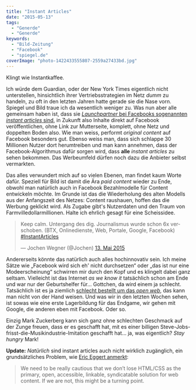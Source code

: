 ```yaml
---
title: "Instant Articles"
date: "2015-05-13"
tags:
  - "Generde"
  - "Generde"
keywords:
  - "Bild-Zeitung"
  - "Facebook"
  - "spiegel.de"
coverImage: "photo-1422433555807-2559a27433bd.jpg"
---
```


Klingt wie Instantkaffee.

Ich würde dem Guardian, oder der New York Times eigentlich nicht unterstellen, hinsichtlich ihrer Vertriebsstrategien im Netz _dumm_ zu handeln, zu oft in den letzten Jahren hatte gerade sie die Nase vorn. Spiegel und Bild traue ich da wesentlich weniger zu. Was nun aber alle gemeinsam haben ist, dass sie [_Launchpartner_ bei Facebooks sogenannten _instant articles_ sind](http://media.fb.com/2015/05/12/instantarticles/), in Zukunft also Inhalte direkt auf Facebook veröffentlichen, ohne Link zur Mutterseite, komplett, ohne Netz und doppelten Boden also. Wie man weiss, performt _original content_ auf Facebook besonders gut. Ebenso weiss man, dass sich schlappe 30 Millionen Nutzer dort herumtreiben und man kann annehmen, dass der Facebook-Algorithmus dafür sorgen wird, dass **alle** _instant articles_ zu sehen bekommen. Das Werbeumfeld dürfen noch dazu die Anbieter selbst vermarkten.

Das alles verwundert mich auf so vielen Ebenen, man findet kaum Worte dafür. Speziell für Bild ist damit die Ära _paid content_ wieder zu Ende, obwohl man natürlich auch in Facebook Bezahlmodelle für Content entwickeln möchte. Im Grunde ist das die Wiederholung des alten Modells aus der Anfangszeit des Netzes: Content raushauen, hoffen das die Werbung geklickt wird. Als Zugabe gibt's Nutzerdaten und den Traum von Farmvilledollarmillionen. Halte ich ehrlich gesagt für eine Scheissidee.

<blockquote class="twitter-tweet" lang="de"><p lang="de" dir="ltr">Keep calm. Untergang des dig. Journalismus wurde schon 6x verschoben. (BTX, Onlinedienste, Web, Portale, Google, Facebook) <a href="https://twitter.com/hashtag/InstantArticles?src=hash">#InstantArticles</a></p>— Jochen Wegner (@Jochen) <a href="https://twitter.com/Jochen/status/598365406915653632">13. Mai 2015</a></blockquote>

Andererseits könnte das natürlich auch alles hochinnovativ sein. Ich meine Sätze wie „Facebook wird sich eh' nicht durchsetzen“ oder „das ist nur eine Modeerscheinung“ schwirren mir durch den Kopf und es klingelt dabei ganz seltsam. Vielleicht ist das Internet _as we know it_ tatsächlich schon am Ende und war nur der Geburtshelfer für… Gottchen, da wird einem ja schlecht. Tatsächlich ist es ja ziemlich [schlecht bestellt um das _open web_](http://www.broken-links.com/2015/04/28/the-future-of-the-open-web/), das kann man nicht von der Hand weisen. Und was wir in den letzten Wochen sehen, ist sowas wie eine erste Lagerbildung für das Endgame, wir gehen mit Google, die anderen eben mit Facebook. Oder so.

Einzig Mark Zuckerberg kann sich ganz ohne schlechten Geschmack auf der Zunge freuen, dass er es geschafft hat, mit es einer billigen Steve-Jobs-frisst-die-Musikindustrie-Imitation geschafft hat… ja, was eigentlich? _Stay hungry_ Mark!

**Update:** _Natürlich_ sind instant articles auch nicht wirklich zugänglich, ein grundsätzliches Problem, wie [Eric Eggert anmerkt](https://yatil.net/facebook-instant-articles/):

> We need to be really cautious that we don’t lose HTML/CSS as the primary, open, accessible, linkable, syndicatable solution for web content. If we are not, this might be a turning point.
